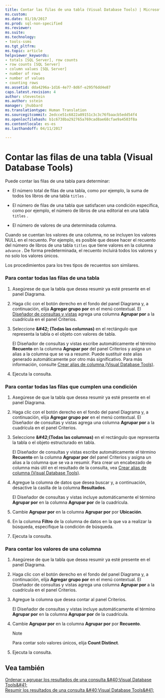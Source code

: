 ```yaml
---
title: Contar las filas de una tabla (Visual Database Tools) | Microsoft Docs
ms.custom: 
ms.date: 01/19/2017
ms.prod: sql-non-specified
ms.reviewer: 
ms.suite: 
ms.technology:
- tools-ssms
ms.tgt_pltfrm: 
ms.topic: article
helpviewer_keywords:
- totals [SQL Server], row counts
- row counts [SQL Server]
- column values [SQL Server]
- number of rows
- number of values
- counting rows
ms.assetid: dda4296a-1d16-4e77-8d6f-e295f6dd4e87
caps.latest.revision: 4
author: stevestein
ms.author: sstein
manager: jhubbard
ms.translationtype: Human Translation
ms.sourcegitcommit: 2edcce51c6822a89151c3c3c76fbaacb5edd54f4
ms.openlocfilehash: b1c6738ba292765a769cad8ae68cfae9a4503f8a
ms.contentlocale: es-es
ms.lasthandoff: 04/11/2017

---
```

# <a name="count-rows-in-a-table-visual-database-tools"></a>Contar las filas de una tabla (Visual Database Tools)
Puede contar las filas de una tabla para determinar:  
  
-   El número total de filas de una tabla, como por ejemplo, la suma de todos los libros de una tabla `titles` .  
  
-   El número de filas de una tabla que satisfacen una condición específica, como por ejemplo, el número de libros de una editorial en una tabla `titles` .  
  
-   El número de valores de una determinada columna.  
  
Cuando se cuentan los valores de una columna, no se incluyen los valores NULL en el recuento. Por ejemplo, es posible que desee hacer el recuento del número de libros de una tabla `titles` que tiene valores en la columna `advance` . De forma predeterminada, el recuento incluirá todos los valores y no solo los valores únicos.  
  
Los procedimientos para los tres tipos de recuentos son similares.  
  
### <a name="to-count-all-the-rows-in-a-table"></a>Para contar todas las filas de una tabla  
  
1.  Asegúrese de que la tabla que desea resumir ya esté presente en el panel Diagrama.  
  
2.  Haga clic con el botón derecho en el fondo del panel Diagrama y, a continuación, elija **Agregar grupo por** en el menú contextual. El [Diseñador de consultas y vistas](../../ssms/visual-db-tools/query-and-view-designer-tools-visual-database-tools.md) agrega una columna **Agrupar por** a la cuadrícula en el panel Criterios.  
  
3.  Seleccione **\&#42; (Todas las columnas)** en el rectángulo que representa la tabla o el objeto con valores de tabla.  
  
    El Diseñador de consultas y vistas escribe automáticamente el término **Recuento** en la columna **Agrupar por** del panel Criterios y asigna un alias a la columna que se va a resumir. Puede sustituir este alias generado automáticamente por otro más significativo. Para más información, consulte [Crear alias de columna &#40;Visual Database Tools&#41;](../../ssms/visual-db-tools/create-column-aliases-visual-database-tools.md).  
  
4.  Ejecuta la consulta.  
  
### <a name="to-count-all-the-rows-that-meet-a-condition"></a>Para contar todas las filas que cumplen una condición  
  
1.  Asegúrese de que la tabla que desea resumir ya esté presente en el panel Diagrama.  
  
2.  Haga clic con el botón derecho en el fondo del panel Diagrama y, a continuación, elija **Agregar grupo por** en el menú contextual. El Diseñador de consultas y vistas agrega una columna **Agrupar por** a la cuadrícula en el panel Criterios.  
  
3.  Seleccione **\&#42;(Todas las columnas)** en el rectángulo que representa la tabla o el objeto estructurado en tabla.  
  
    El Diseñador de consultas y vistas escribe automáticamente el término **Recuento** en la columna **Agrupar por** del panel Criterios y asigna un alias a la columna que se va a resumir. Para crear un encabezado de columna más útil en el resultado de la consulta, vea [Crear alias de columna &#40;Visual Database Tools&#41;](../../ssms/visual-db-tools/create-column-aliases-visual-database-tools.md).  
  
4.  Agregue la columna de datos que desea buscar y, a continuación, desactive la casilla de la columna **Resultados**.  
  
    El Diseñador de consultas y vistas incluye automáticamente el término **Agrupar por** en la columna **Agrupar por** de la cuadrícula.  
  
5.  Cambie **Agrupar por** en la columna **Agrupar por** por **Ubicación**.  
  
6.  En la columna **Filtro** de la columna de datos en la que va a realizar la búsqueda, especifique la condición de búsqueda.  
  
7.  Ejecuta la consulta.  
  
### <a name="to-count-the-values-in-a-column"></a>Para contar los valores de una columna  
  
1.  Asegúrese de que la tabla que desea resumir ya esté presente en el panel Diagrama.  
  
2.  Haga clic con el botón derecho en el fondo del panel Diagrama y, a continuación, elija **Agregar grupo por** en el menú contextual. El Diseñador de consultas y vistas agrega una columna **Agrupar por** a la cuadrícula en el panel Criterios.  
  
3.  Agregue la columna que desea contar al panel Criterios.  
  
    El Diseñador de consultas y vistas incluye automáticamente el término **Agrupar por** en la columna **Agrupar por** de la cuadrícula.  
  
4.  Cambie **Agrupar por** en la columna **Agrupar por** por **Recuento**.  
  
    > [!NOTE]  
    > Para contar solo valores únicos, elija **Count Distinct**.  
  
5.  Ejecuta la consulta.  
  
## <a name="see-also"></a>Vea también  
[Ordenar y agrupar los resultados de una consulta &amp;#40;Visual Database Tools&amp;#41;](../../ssms/visual-db-tools/sort-and-group-query-results-visual-database-tools.md)  
[Resumir los resultados de una consulta &amp;#40;Visual Database Tools&amp;#41;](../../ssms/visual-db-tools/summarize-query-results-visual-database-tools.md)  
  

